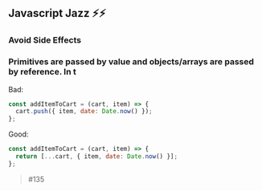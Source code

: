 ## Javascript Jazz ⚡⚡️
### Avoid Side Effects
### Primitives are passed by value and objects/arrays are passed by reference. In t

Bad:
```javascript
const addItemToCart = (cart, item) => {
  cart.push({ item, date: Date.now() });
};
```

Good:
```javascript
const addItemToCart = (cart, item) => {
  return [...cart, { item, date: Date.now() }];
};
```

> #135
